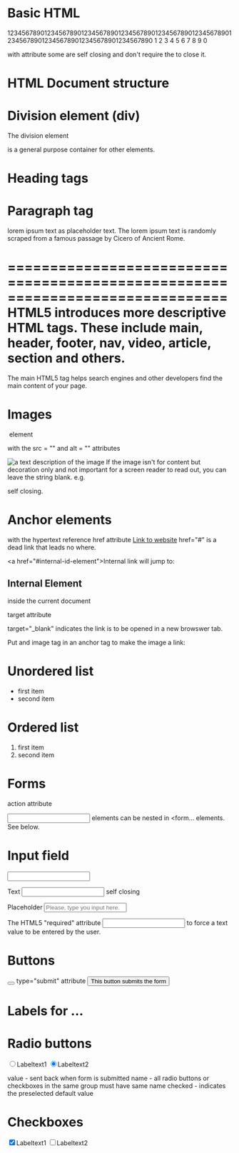 Basic HTML
==============================================================================

1234567890123456789012345678901234567890123456789012345678901234567890123456789012345678901234567890
         1         2         3         4         5         6         7         8         9         0



<tag></tag>
with attribute
<tag attribute=""></tag>
some are self closing and don't require the </tag> to close it.


<!-- comments -->
<!-- 
     comments 
              -->


HTML Document structure
=========================
<!DOCTYPE html>
<html>
  <head>
    <!-- metadata elements -->
    <title></title>
    <link></link>
    <meta></meta>
    <style></style>
  </head>
  <body>
    <!-- page contents -->
  </body>
</html>


Division element (div)
=========================
The division element <div> is a general purpose container for other elements.
<div>
  <other elements
</div>


Heading tags
====================
<h1></h1>
<h2></h2>
<h3></h3>
<h4></h4>
<h5></h5>
<h6></h6>

Paragraph tag
====================
<p></p>

lorem ipsum text as placeholder text. The lorem ipsum text is randomly scraped from a famous passage by Cicero of Ancient Rome.

==============================================================================
HTML5 introduces more descriptive HTML tags. These include main, header, footer, nav, video, article, section and others.
==============================================================================

<main>
The main HTML5 tag helps search engines and other developers find the main content of your page.
</main>

Images
==========
<img> element

with the
src = "" 
and
alt = ""
attributes

<img src="http://www.your-imag-source.com/your-image.jpg" alt="a text description of the image">
If the image isn't for content but decoration only and not important for a screen reader to read out, you can leave the string blank.
e.g. <img src="samuraiSwords.jpeg" alt="">

self closing.

Anchor elements
====================
<a></a>

with the hypertext reference
href attribute
<a href="www.website.com">Link to website</a>
href="#" is a dead link that leads no where.

<a href="#internal-id-element"\>Internal link</a> will jump to:
<h2 id="internal-id-element">Internal Element</h2> inside the current document

target attribute

target="_blank"
indicates the link is to  be opened in a new browswer tab. 

Put and image tag in an anchor tag to make the image a link:
<a href=""><img src="" alt=""></a>


Unordered list
====================
<ul>
  <li>first item</li>
  <li>second item</li>
</ul>

Ordered list
====================
<ol>
  <li>first item</li>
  <li>second item</li>
</ol>


Forms
====================
<form></form>

action attribute

<form action="/url-to-where-you-want-to-submit-the-form-data"></form>

<input text...> elements can be nested in <form... elements. See below.


Input  field
====================
<input>

Text
<input type="text">
self closing

Placeholder
<input type="text" placeholder="Please, type you input here.">

The HTML5 "required" attribute
<input type="text" required>
to force a text value to be entered by the user.


Buttons
====================
<button></button>
type="submit" attribute
<button type="submit">This button submits the form</button>


Labels for ...
====================

Radio buttons
==============================
<label for="idName1">
  <input id="idName1" value="value1" type="radio" name="nameOfRadioButtonGroup">Labeltext1
</label>
<label for="idName2">
  <input id="idName2" value="value2" type="radio" name="nameOfRadioButtonGroup" checked>Labeltext2
</label>

value - sent back when form is submitted
name - all radio buttons or checkboxes in the same group must have same name
checked - indicates the preselected default value

Checkboxes
====================
<label for="idName1">
  <input id="idName1" value="value1" type="checkbox" name="nameOfCheckboxGroup"checked>Labeltext1
</label>
<label for="idName2">
  <input id="idName2" value="value2" type="checkbox" name="nameOfCheckboxGroup">Labeltext2
</label>

